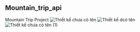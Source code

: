 ## Mountain_trip_api

Mountain Trip Project
![Thiết kế chưa có tên](https://user-images.githubusercontent.com/90996598/171013864-970d3d2a-600a-4d0a-8eb3-eb698a12d1bc.png)
![Thiết kế dcó tên](https://user-images.githubusercontent.com/90996598/172210685-745f45f3-f9ce-4791-ad52-04b26895d092.png)
![Thiết kế chưa có tên (1)](https://user-images.githubusercontent.com/90996598/172391402-693049f0-bd73-4b2e-98e8-f255c1f0acac.png)

